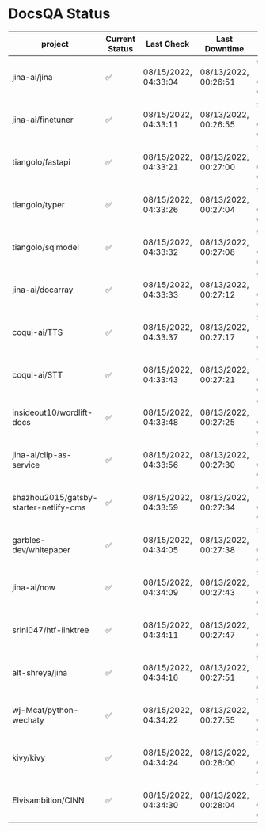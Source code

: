 # DocsQA Status

|               project                |Current Status|     Last Check     |   Last Downtime    |             % Uptime              |
|--------------------------------------|--------------|--------------------|--------------------|-----------------------------------|
|jina-ai/jina                          |✅            |08/15/2022, 04:33:04|08/13/2022, 00:26:51|90.264 (since 08/11/2022, 05:10:08)|
|jina-ai/finetuner                     |✅            |08/15/2022, 04:33:11|08/13/2022, 00:26:55|90.264 (since 08/11/2022, 05:10:08)|
|tiangolo/fastapi                      |✅            |08/15/2022, 04:33:21|08/13/2022, 00:27:00|90.266 (since 08/11/2022, 05:10:08)|
|tiangolo/typer                        |✅            |08/15/2022, 04:33:26|08/13/2022, 00:27:04|90.264 (since 08/11/2022, 05:10:08)|
|tiangolo/sqlmodel                     |✅            |08/15/2022, 04:33:32|08/13/2022, 00:27:08|90.264 (since 08/11/2022, 05:10:08)|
|jina-ai/docarray                      |✅            |08/15/2022, 04:33:33|08/13/2022, 00:27:12|90.261 (since 08/11/2022, 05:10:08)|
|coqui-ai/TTS                          |✅            |08/15/2022, 04:33:37|08/13/2022, 00:27:17|90.259 (since 08/11/2022, 05:10:08)|
|coqui-ai/STT                          |✅            |08/15/2022, 04:33:43|08/13/2022, 00:27:21|90.259 (since 08/11/2022, 05:10:08)|
|insideout10/wordlift-docs             |✅            |08/15/2022, 04:33:48|08/13/2022, 00:27:25|90.256 (since 08/11/2022, 05:10:08)|
|jina-ai/clip-as-service               |✅            |08/15/2022, 04:33:56|08/13/2022, 00:27:30|90.257 (since 08/11/2022, 05:10:08)|
|shazhou2015/gatsby-starter-netlify-cms|✅            |08/15/2022, 04:33:59|08/13/2022, 00:27:34|68.838 (since 08/11/2022, 05:10:08)|
|garbles-dev/whitepaper                |✅            |08/15/2022, 04:34:05|08/13/2022, 00:27:38|90.255 (since 08/11/2022, 05:10:08)|
|jina-ai/now                           |✅            |08/15/2022, 04:34:09|08/13/2022, 00:27:43|90.253 (since 08/11/2022, 05:10:08)|
|srini047/htf-linktree                 |✅            |08/15/2022, 04:34:11|08/13/2022, 00:27:47|90.250 (since 08/11/2022, 05:10:08)|
|alt-shreya/jina                       |✅            |08/15/2022, 04:34:16|08/13/2022, 00:27:51|90.249 (since 08/11/2022, 05:10:08)|
|wj-Mcat/python-wechaty                |✅            |08/15/2022, 04:34:22|08/13/2022, 00:27:55|90.248 (since 08/11/2022, 05:10:08)|
|kivy/kivy                             |✅            |08/15/2022, 04:34:24|08/13/2022, 00:28:00|90.246 (since 08/11/2022, 05:10:08)|
|Elvisambition/CINN                    |✅            |08/15/2022, 04:34:30|08/13/2022, 00:28:04|94.513 (since 08/11/2022, 05:10:08)|
